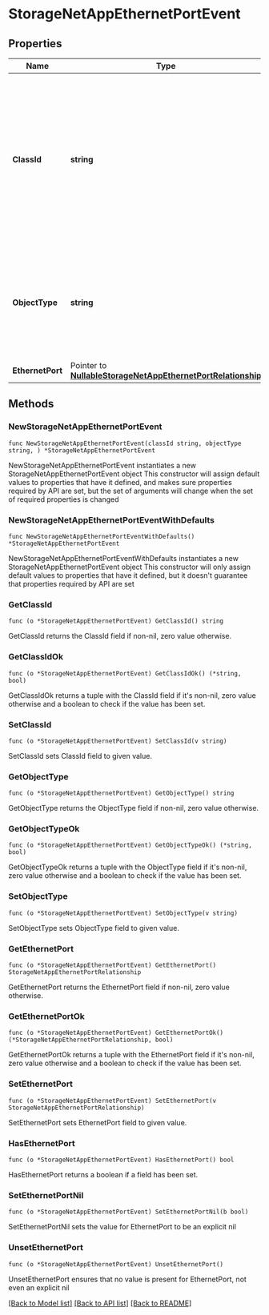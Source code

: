 # StorageNetAppEthernetPortEvent

## Properties

Name | Type | Description | Notes
------------ | ------------- | ------------- | -------------
**ClassId** | **string** | The fully-qualified name of the instantiated, concrete type. This property is used as a discriminator to identify the type of the payload when marshaling and unmarshaling data. | [default to "storage.NetAppEthernetPortEvent"]
**ObjectType** | **string** | The fully-qualified name of the instantiated, concrete type. The value should be the same as the &#39;ClassId&#39; property. | [default to "storage.NetAppEthernetPortEvent"]
**EthernetPort** | Pointer to [**NullableStorageNetAppEthernetPortRelationship**](StorageNetAppEthernetPortRelationship.md) |  | [optional] 

## Methods

### NewStorageNetAppEthernetPortEvent

`func NewStorageNetAppEthernetPortEvent(classId string, objectType string, ) *StorageNetAppEthernetPortEvent`

NewStorageNetAppEthernetPortEvent instantiates a new StorageNetAppEthernetPortEvent object
This constructor will assign default values to properties that have it defined,
and makes sure properties required by API are set, but the set of arguments
will change when the set of required properties is changed

### NewStorageNetAppEthernetPortEventWithDefaults

`func NewStorageNetAppEthernetPortEventWithDefaults() *StorageNetAppEthernetPortEvent`

NewStorageNetAppEthernetPortEventWithDefaults instantiates a new StorageNetAppEthernetPortEvent object
This constructor will only assign default values to properties that have it defined,
but it doesn't guarantee that properties required by API are set

### GetClassId

`func (o *StorageNetAppEthernetPortEvent) GetClassId() string`

GetClassId returns the ClassId field if non-nil, zero value otherwise.

### GetClassIdOk

`func (o *StorageNetAppEthernetPortEvent) GetClassIdOk() (*string, bool)`

GetClassIdOk returns a tuple with the ClassId field if it's non-nil, zero value otherwise
and a boolean to check if the value has been set.

### SetClassId

`func (o *StorageNetAppEthernetPortEvent) SetClassId(v string)`

SetClassId sets ClassId field to given value.


### GetObjectType

`func (o *StorageNetAppEthernetPortEvent) GetObjectType() string`

GetObjectType returns the ObjectType field if non-nil, zero value otherwise.

### GetObjectTypeOk

`func (o *StorageNetAppEthernetPortEvent) GetObjectTypeOk() (*string, bool)`

GetObjectTypeOk returns a tuple with the ObjectType field if it's non-nil, zero value otherwise
and a boolean to check if the value has been set.

### SetObjectType

`func (o *StorageNetAppEthernetPortEvent) SetObjectType(v string)`

SetObjectType sets ObjectType field to given value.


### GetEthernetPort

`func (o *StorageNetAppEthernetPortEvent) GetEthernetPort() StorageNetAppEthernetPortRelationship`

GetEthernetPort returns the EthernetPort field if non-nil, zero value otherwise.

### GetEthernetPortOk

`func (o *StorageNetAppEthernetPortEvent) GetEthernetPortOk() (*StorageNetAppEthernetPortRelationship, bool)`

GetEthernetPortOk returns a tuple with the EthernetPort field if it's non-nil, zero value otherwise
and a boolean to check if the value has been set.

### SetEthernetPort

`func (o *StorageNetAppEthernetPortEvent) SetEthernetPort(v StorageNetAppEthernetPortRelationship)`

SetEthernetPort sets EthernetPort field to given value.

### HasEthernetPort

`func (o *StorageNetAppEthernetPortEvent) HasEthernetPort() bool`

HasEthernetPort returns a boolean if a field has been set.

### SetEthernetPortNil

`func (o *StorageNetAppEthernetPortEvent) SetEthernetPortNil(b bool)`

 SetEthernetPortNil sets the value for EthernetPort to be an explicit nil

### UnsetEthernetPort
`func (o *StorageNetAppEthernetPortEvent) UnsetEthernetPort()`

UnsetEthernetPort ensures that no value is present for EthernetPort, not even an explicit nil

[[Back to Model list]](../README.md#documentation-for-models) [[Back to API list]](../README.md#documentation-for-api-endpoints) [[Back to README]](../README.md)


